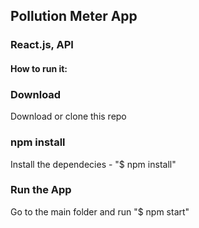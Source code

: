 
## Pollution Meter App
### React.js, API
#### How to run it:

### Download
Download or clone this repo

### npm install
Install the dependecies - "$ npm install"


### Run the App
Go to the main folder and run "$ npm start"